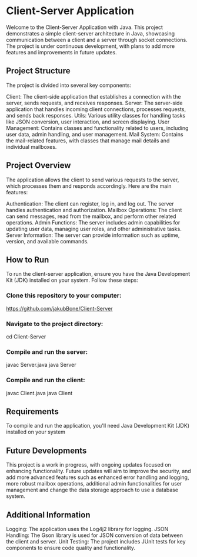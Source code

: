 # Client-Server Application 

Welcome to the Client-Server Application with Java. This project demonstrates a simple client-server architecture in Java, 
showcasing communication between a client and a server through socket connections. The project is under continuous development, 
with plans to add more features and improvements in future updates.

## Project Structure
The project is divided into several key components:

Client: The client-side application that establishes a connection with the server, sends requests, and receives responses.
Server: The server-side application that handles incoming client connections, processes requests, and sends back responses.
Utils: Various utility classes for handling tasks like JSON conversion, user interaction, and screen displaying.
User Management: Contains classes and functionality related to users, including user data, admin handling, and user management.
Mail System: Contains the mail-related features, with classes that manage mail details and individual mailboxes.

## Project Overview
The application allows the client to send various requests to the server, which processes them and responds accordingly. 
Here are the main features:

Authentication: The client can register, log in, and log out. The server handles authentication and authorization.
Mailbox Operations: The client can send messages, read from the mailbox, and perform other related operations.
Admin Functions: The server includes admin capabilities for updating user data, managing user roles, and other administrative tasks.
Server Information: The server can provide information such as uptime, version, and available commands.

## How to Run

To run the client-server application, ensure you have the Java Development Kit (JDK) installed on your system. 
Follow these steps:

### Clone this repository to your computer:
<https://github.com/jakubBone/Client-Server>

### Navigate to the project directory:
cd Client-Server

### Compile and run the server:
javac Server.java
java Server

### Compile and run the client:
javac Client.java
java Client

## Requirements
To compile and run the application, you'll need Java Development Kit (JDK) installed on your system

## Future Developments
This project is a work in progress, with ongoing updates focused on enhancing functionality. 
Future updates will aim to improve the security, and add more advanced features such as
enhanced error handling and logging, more robust mailbox operations, additional admin functionalities 
for user management and change the data storage approach to use a database system. 

## Additional Information
Logging: The application uses the Log4j2 library for logging.
JSON Handling: The Gson library is used for JSON conversion of data between the client and server.
Unit Testing: The project includes JUnit tests for key components to ensure code quality and functionality.
